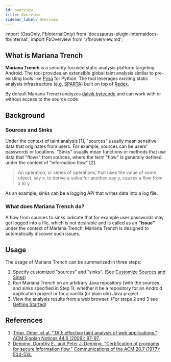 ```yaml
---
id: overview
title: Overview
sidebar_label: Overview
---
```

import {OssOnly, FbInternalOnly} from 'docusaurus-plugin-internaldocs-fb/internal';
import FbOverview from './fb/overview.md';

## What is Mariana Trench

**Mariana Trench** is a security focused static analysis platform targeting Android. The tool provides an extensible global taint analysis similar to pre-existing tools like [Pysa](https://pyre-check.org/docs/pysa-basics) for Python. The tool leverages existing static analysis infrastructure (e.g, [SPARTA](https://github.com/facebookincubator/SPARTA)) built on top of [Redex](https://github.com/facebook/redex).

By default Mariana Trench analyzes [dalvik bytecode](https://source.android.com/devices/tech/dalvik/dalvik-bytecode) and can work with or without access to the source code.

## Background

### Sources and Sinks

Under the context of taint analysis [1], "sources" usually mean sensitive data that originates from users. For example, sources can be users' passwords or locations. "Sinks" usually mean functions or methods that use data that "flows" from sources, where the term "flow" is generally defined under the context of "information flow" [2].
> An operation, or series of operations, that uses the value of some object, say x, to derive a value for another, say y, causes a flow from x to y

As an example, sinks can be a logging API that writes data into a log file.

### What does Mariana Trench do?

A flow from sources to sinks indicate that for example user passwords may get logged into a file, which is not desirable and is called as an **"issue"** under the context of Mariana Trench. Mariana Trench is designed to automatically discover such issues.

## Usage

The usage of Mariana Trench can be summarized in three steps:

<OssOnly>

1. Specify customized "sources" and "sinks". (See [Customize Sources and Sinks](./customize_sources_and_sinks.md))
2. Run Mariana Trench on an arbitrary Java repository (with the sources and sinks specified in Step 1), whether it be a repository for an Android application project or for a vanilla (or plain old) Java project.
3. View the analysis results from a web browser. (For steps 2 and 3 see [Getting Started](./getting_started.md))

</OssOnly>
<FbInternalOnly> <FbOverview/> </FbInternalOnly>

## References

1. [Tripp, Omer, et al. "TAJ: effective taint analysis of web applications." ACM Sigplan Notices 44.6 (2009): 87-97.](https://dl.acm.org/doi/10.1145/1542476.1542486)
2. [Denning, Dorothy E., and Peter J. Denning. "Certification of programs for secure information flow." Communications of the ACM 20.7 (1977): 504-513.](https://dl.acm.org/doi/10.1145/359636.359712)
